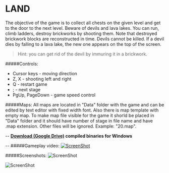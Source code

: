 LAND
====

The objective of the game is to collect all chests on the given level and get to the door to the next level. Beware of devils and lava lakes. You can run, climb ladders, destroy brickworks by shooting them. Note that destroyed brickwork blocks are reconstructed in time. Devils cannot be killed. If a devil dies by falling to a lava lake, the new one appears on the top of the screen.

> Hint: you can get rid of the devil by immuring it in a brickwork.

#####Controls:
* Cursor keys     - moving direction
* Z, X            - shooting left and right
* Q               - restart game
* ;               - next stage
* PgUp, PageDown  - game speed control

#####Maps:
All maps are located in "Data" folder with the game and can be edited by text editor with fixed width font. Also there is map template with empty map. To make map file visible for the game it shoгld be placed in "Data" folder and it should have number of stage in file name and have .map extension. Other files will be ignored. Example: "20.map".  

--
**[Download (Google Drive)](https://drive.google.com/folderview?id=0B-Q6m5TBZaSrb2hzeWFuTE9WcFE&usp=sharing) compiled binaries for Windows**

--
#####Gameplay video:
[![ScreenShot](https://github.com/semack/land/blob/master/screen03.png?raw=true)](https://www.youtube.com/watch?v=jY17w-EBIBg)


#####Screenshots:
![ScreenShot](https://github.com/semack/land/blob/master/screen01.png?raw=true) 

![ScreenShot](https://github.com/semack/land/blob/master/screen02.png?raw=true)

